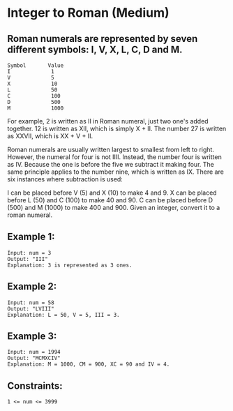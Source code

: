 # Integer to Roman (Medium)
## Roman numerals are represented by seven different symbols: I, V, X, L, C, D and M.
    Symbol       Value
    I             1
    V             5
    X             10
    L             50
    C             100
    D             500
    M             1000
    
For example, 2 is written as II in Roman numeral, just two one's added together. 12 is written as XII, which is simply X + II. The number 27 is written as XXVII, which is XX + V + II.

Roman numerals are usually written largest to smallest from left to right. However, the numeral for four is not IIII. Instead, the number four is written as IV. Because the one is before the five we subtract it making four. The same principle applies to the number nine, which is written as IX. There are six instances where subtraction is used:

I can be placed before V (5) and X (10) to make 4 and 9. 
X can be placed before L (50) and C (100) to make 40 and 90. 
C can be placed before D (500) and M (1000) to make 400 and 900.
Given an integer, convert it to a roman numeral.

## Example 1:
    Input: num = 3
    Output: "III"
    Explanation: 3 is represented as 3 ones.

## Example 2:
    Input: num = 58
    Output: "LVIII"
    Explanation: L = 50, V = 5, III = 3.

## Example 3:
    Input: num = 1994
    Output: "MCMXCIV"
    Explanation: M = 1000, CM = 900, XC = 90 and IV = 4.
 
## Constraints:
    1 <= num <= 3999